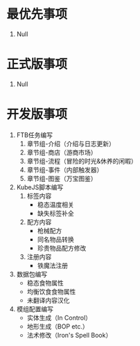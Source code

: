 # 最优先事项
1. Null
# 正式版事项
1. Null
# 开发版事项
1. FTB任务编写
    1. 章节组-介绍（介绍与日志更新）
    2. 章节组-商店（游商市场）
    3. 章节组-流程（冒险的时光&休养的闲暇）
    4. 章节组-事件（内部触发器）
    5. 章节组-图鉴（万宝图鉴）
2. KubeJS脚本编写
    1. 标签内容
        - 稳态温度相关
        - 缺失标签补全
    2. 配方内容
        - 枪械配方
        - 同名物品转换
        - 珍贵物品配方修改
    3. 注册内容
        - 铁魔法注册
3. 数据包编写
    - 稳态食物属性
    - 均衡饮食食物属性
    - 未翻译内容汉化
4. 模组配置编写
    - 实体生成（In Control）
    - 地形生成（BOP etc.）
    - 法术修改（Iron's Spell Book）